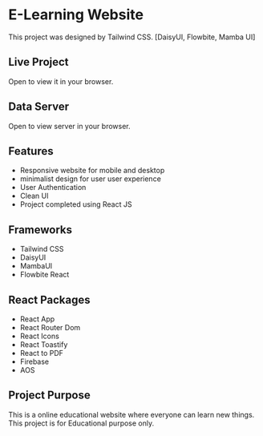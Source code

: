 # E-Learning Website

This project was designed by Tailwind CSS. [DaisyUI, Flowbite, Mamba UI]

## Live Project

Open [](http://localhost:3000) to view it in your browser.

## Data Server

Open []() to view server in your browser.

## Features

- Responsive website for mobile and desktop
- minimalist design for user user experience
- User Authentication
- Clean UI
- Project completed using React JS

## Frameworks

- Tailwind CSS
- DaisyUI
- MambaUI
- Flowbite React

## React Packages

- React App
- React Router Dom
- React Icons
- React Toastify
- React to PDF
- Firebase
- AOS

## Project Purpose

This is a online educational website where everyone can learn new things. This project is for Educational purpose only.
